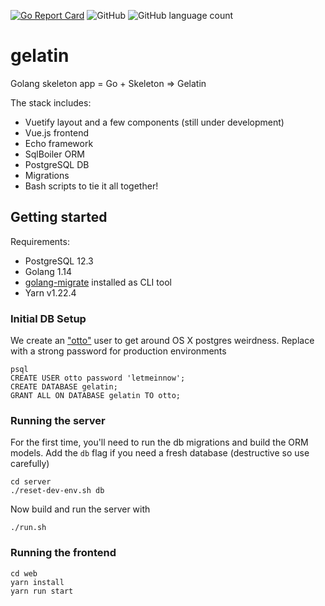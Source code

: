 [![Go Report Card](https://goreportcard.com/badge/github.com/ann-kilzer/gelatin)](https://goreportcard.com/report/github.com/ann-kilzer/gelatin)
![GitHub](https://img.shields.io/github/license/ann-kilzer/gelatin)
![GitHub language count](https://img.shields.io/github/languages/count/ann-kilzer/gelatin)



# gelatin

Golang skeleton app = Go + Skeleton => Gelatin

The stack includes:
- Vuetify layout and a few components (still under development)
- Vue.js frontend
- Echo framework
- SqlBoiler ORM
- PostgreSQL DB
- Migrations
- Bash scripts to tie it all together!

## Getting started

Requirements:

- PostgreSQL 12.3
- Golang 1.14
- [golang-migrate](https://github.com/golang-migrate/migrate/tree/master/cmd/migrate) installed as CLI tool
- Yarn v1.22.4


### Initial DB Setup

We create an ["otto"](https://en.wikipedia.org/wiki/Automan) user to get around OS X postgres weirdness. Replace with a strong password for production environments
```
psql
CREATE USER otto password 'letmeinnow';
CREATE DATABASE gelatin;
GRANT ALL ON DATABASE gelatin TO otto;
```

### Running the server

For the first time, you'll need to run the db migrations and build the ORM models. Add the `db` flag if you need a fresh database (destructive so use carefully)
```
cd server
./reset-dev-env.sh db
```

Now build and run the server with
```
./run.sh
```

### Running the frontend

```
cd web
yarn install
yarn run start
```

